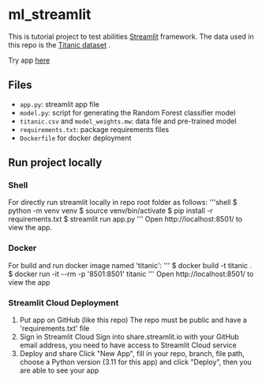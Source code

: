 # ml_streamlit

This is tutorial project to test abilities [Streamlit](https://www.streamlit.io/) framework. The data used in this repo is the [Titanic dataset](https://www.kaggle.com/c/titanic) .

Try app [here](https://titanic1prediction.streamlit.app/)

## Files
- `app.py`: streamlit app file
- `model.py`: script for generating the Random Forest classifier model
- `titanic.csv` and `model_weights.mw`: data file and pre-trained model
- `requirements.txt`: package requirements files
- `Dockerfile` for docker deployment

## Run project locally

### Shell
For directly run streamlit locally in repo root folder as follows:
'''shell
$ python -m venv venv
$ source venv/bin/activate
$ pip install -r requirements.txt
$ streamlit run app.py
'''
Open http://localhost:8501/ to view the app.

### Docker
For build and run docker image named 'titanic':
'''
$ docker build -t titanic .
$ docker run -it --rm -p '8501:8501' titanic
'''
Open http://localhost:8501/ to view the app

### Streamlit Cloud Deployment

1. Put app on GitHub (like this repo)
The repo must be public and have a 'requirements.txt' file
2. Sign in Streamlit Cloud
Sign into share.streamlit.io with your GitHub email address, you need to have access to Streamlit Cloud service
3. Deploy and share
Click "New App", fill in your repo, branch, file path, choose a Python version (3.11 for this app) and click "Deploy", then you  are able to see your app
